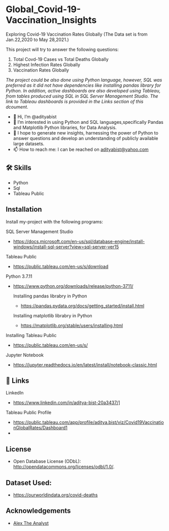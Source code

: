 # Global_Covid-19-Vaccination_Insights
Exploring Covid-19 Vaccination Rates Globally (The Data set is from Jan.22,2020 to May 28,2021.)

This project will try to answer the following questions:

1. Total Covd-19 Cases vs Total Deaths Globally
2. Highest Infection Rates Globally
3. Vaccination Rates Globally

*The project could be also done using Python language, however, SQL was preferred as it did not have dependencies like installing pandas library for Python. In addition, active dashboards are also developed using Tableau, from tables produced using SQL in SQL Server Management Studio. The link to Tableau dashboards is provided in the Links section of this dcoument.*

- 👋 Hi, I’m @adityabist
- 👀 I’m interested in using Python and SQL languages,specifically Pandas and Matplotlib Python libraries, for Data Analysis.
- 🌱 I hope to generate new insights, harnessing the power of Python to answer questions and develop an understanding of publicly available large datasets.
- 📫 How to reach me: I can be reached on adityabist@yahoo.com

## 🛠 Skills
- Python
- Sql
- Tableau Public

## Installation
Install my-project with the following programs:

SQL Server Management Studio

- https://docs.microsoft.com/en-us/sql/database-engine/install-windows/install-sql-server?view=sql-server-ver15

Tableau Public

- https://public.tableau.com/en-us/s/download

Python 3.7.11
- https://www.python.org/downloads/release/python-3711/

  Installing pandas librabry in Python
  - https://pandas.pydata.org/docs/getting_started/install.html
  
  Installing matplotlib librabry in Python
  - https://matplotlib.org/stable/users/installing.html
  
Installing Tableau Public 
- https://public.tableau.com/en-us/s/

Jupyter Notebook
- https://jupyter.readthedocs.io/en/latest/install/notebook-classic.html

## 🔗 Links
LinkedIn
-  https://www.linkedin.com/in/aditya-bist-20a3437/]

Tableau Public Profile
-  https://public.tableau.com/app/profile/aditya.bist/viz/Covid19VaccinationGlobalRates/Dashboard1
-  
## License
-  Open Database License (ODbL): http://opendatacommons.org/licenses/odbl/1.0/.

## Dataset Used:
-  https://ourworldindata.org/covid-deaths

## Acknowledgements
-  [Alex The Analyst](https://www.youtube.com/c/AlexTheAnalyst/about)
